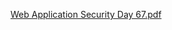 [Web Application Security Day 67.pdf](https://github.com/fengsujie/Web-Application-Security-Day-67/files/9923493/Web.Application.Security.Day.67.pdf)



